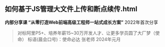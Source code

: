 ## 如何基于JS管理大文件上传和断点续传.html

**内部分享课 “从零打造Web前端高级工程师一站式成长方案”**
2022年首次分享

> 对标阿里P5+、培养年薪15~30万开发人才、让更多学员圆了大厂梦（使命）
标语(晨会口号)：使命必达
张老师
2024年元月
